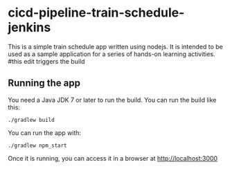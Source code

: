 # cicd-pipeline-train-schedule-jenkins

This is a simple train schedule app written using nodejs. It is intended to be used as a sample application for a series of hands-on learning activities.
#this edit triggers the build
## Running the app

You need a Java JDK 7 or later to run the build. You can run the build like this:

    ./gradlew build

You can run the app with:

    ./gradlew npm_start

Once it is running, you can access it in a browser at [http://localhost:3000](http://localhost:3000)
